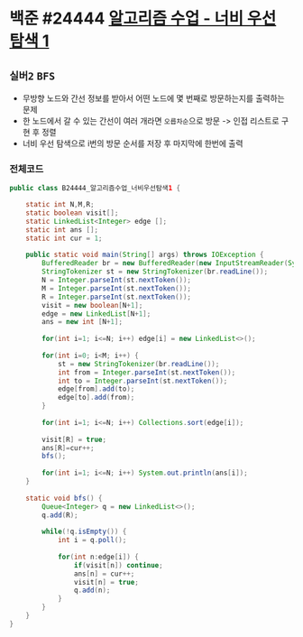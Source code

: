 # 백준 #24444 [알고리즘 수업 - 너비 우선 탐색 1](https://www.acmicpc.net/problem/24444)
`실버2` `BFS`
---
- 무방향 노드와 간선 정보를 받아서 어떤 노드에 몇 번째로 방문하는지를 출력하는 문제
- 한 노드에서 갈 수 있는 간선이 여러 개라면 `오릅차순`으로 방문 -> 인접 리스트로 구현 후 정렬
- 너비 우선 탐색으로 i번의 방문 순서를 저장 후 마지막에 한번에 출력

### 전체코드
```java
public class B24444_알고리즘수업_너비우선탐색1 {

	static int N,M,R;
	static boolean visit[];
	static LinkedList<Integer> edge [];
	static int ans [];
	static int cur = 1;
	
	public static void main(String[] args) throws IOException {
		BufferedReader br = new BufferedReader(new InputStreamReader(System.in));
		StringTokenizer st = new StringTokenizer(br.readLine());
		N = Integer.parseInt(st.nextToken());
		M = Integer.parseInt(st.nextToken());
		R = Integer.parseInt(st.nextToken());
		visit = new boolean[N+1];
		edge = new LinkedList[N+1];
		ans = new int [N+1];
		
		for(int i=1; i<=N; i++) edge[i] = new LinkedList<>();
		
		for(int i=0; i<M; i++) {
			st = new StringTokenizer(br.readLine());
			int from = Integer.parseInt(st.nextToken());
			int to = Integer.parseInt(st.nextToken());
			edge[from].add(to);
			edge[to].add(from);
		}
		
		for(int i=1; i<=N; i++) Collections.sort(edge[i]);
		
		visit[R] = true;
		ans[R]=cur++;
		bfs();
		
		for(int i=1; i<=N; i++) System.out.println(ans[i]);
	}
	
	static void bfs() {
		Queue<Integer> q = new LinkedList<>();
		q.add(R);
		
		while(!q.isEmpty()) {
			int i = q.poll();
			
			for(int n:edge[i]) {
				if(visit[n]) continue;
				ans[n] = cur++;
				visit[n] = true;
				q.add(n);
			}
		}
	}
}

```
